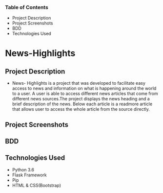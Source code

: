 ### Table of Contents

- Project Description
- Project Screenshots
- BDD
- Technologies Used

# News-Highlights

## Project Description

- News- Highlights is a project that was developed to facilitate easy access to news and information on what is happening around the world to a user. A user is able to access different news articles that come from different news sources.The project displays the news heading and a brief description of the news. Below each article is a readmore article that allows user to access the whole article from the source directly.

## Project Screenshots

## BDD

## Technologies Used

- Python 3.6
- Flask Framework
- Pip
- HTML & CSS(Bootstrap)
